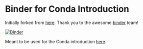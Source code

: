 # Binder for Conda Introduction

Initially forked from [here](https://github.com/binder-examples/conda). Thank you to the awesome [binder](https://mybinder.org/) team!

[![Binder](https://mybinder.org/badge_logo.svg)](https://mybinder.org/v2/gh/AstrobioMike/binder-conda-intro/v2?urlpath=lab)

Meant to be used for the Conda introduction [here](https://astrobiomike.github.io/unix/conda-intro).
